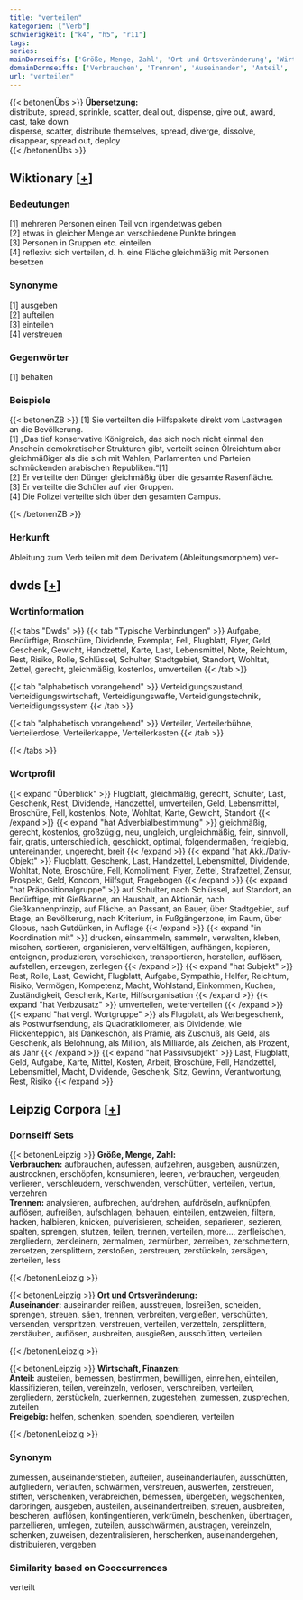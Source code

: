 ```yaml
---
title: "verteilen"
kategorien: ["Verb"]
schwierigkeit: ["k4", "h5", "r11"]
tags:
series:
mainDornseiffs: ['Größe, Menge, Zahl', 'Ort und Ortsveränderung', 'Wirtschaft, Finanzen']
domainDornseiffs: ['Verbrauchen', 'Trennen', 'Auseinander', 'Anteil', 'Freigebig']
url: "verteilen"
---
```


{{< betonenÜbs >}}
**Übersetzung:**  
distribute, spread, sprinkle, scatter, deal out, dispense, give out, award, cast, take down  
disperse, scatter, distribute themselves, spread, diverge, dissolve, disappear, spread out, deploy  
{{< /betonenÜbs >}}

## Wiktionary [[+](https://de.wiktionary.org/wiki/verteilen)]

### Bedeutungen
[1] mehreren Personen einen Teil von irgendetwas geben  
[2] etwas in gleicher Menge an verschiedene Punkte bringen  
[3] Personen in Gruppen etc. einteilen  
[4] reflexiv: sich verteilen, d. h. eine Fläche gleichmäßig mit Personen besetzen  

### Synonyme
[1] ausgeben  
[2] aufteilen  
[3] einteilen  
[4] verstreuen  

### Gegenwörter
[1] behalten  

### Beispiele
{{< betonenZB >}}
[1] Sie verteilten die Hilfspakete direkt vom Lastwagen an die Bevölkerung.  
[1] „Das tief konservative Königreich, das sich noch nicht einmal den Anschein demokratischer Strukturen gibt, verteilt seinen Ölreichtum aber gleichmäßiger als die sich mit Wahlen, Parlamenten und Parteien schmückenden arabischen Republiken.“[1]  
[2] Er verteilte den Dünger gleichmäßig über die gesamte Rasenfläche.  
[3] Er verteilte die Schüler auf vier Gruppen.  
[4] Die Polizei verteilte sich über den gesamten Campus.  

{{< /betonenZB >}}
### Herkunft
Ableitung zum Verb teilen mit dem Derivatem (Ableitungsmorphem) ver-  



## dwds [[+](https://www.dwds.de/wb/verteilen)]

### Wortinformation
{{< tabs "Dwds" >}}
{{< tab "Typische Verbindungen" >}}
Aufgabe, Bedürftige, Broschüre, Dividende, Exemplar, Fell, Flugblatt, Flyer, Geld, Geschenk, Gewicht, Handzettel, Karte, Last, Lebensmittel, Note, Reichtum, Rest, Risiko, Rolle, Schlüssel, Schulter, Stadtgebiet, Standort, Wohltat, Zettel, gerecht, gleichmäßig, kostenlos, umverteilen
{{< /tab >}}

{{< tab "alphabetisch vorangehend" >}}
Verteidigungszustand, Verteidigungswirtschaft, Verteidigungswaffe, Verteidigungstechnik, Verteidigungssystem
{{< /tab >}}

{{< tab "alphabetisch vorangehend" >}}
Verteiler, Verteilerbühne, Verteilerdose, Verteilerkappe, Verteilerkasten
{{< /tab >}}

{{< /tabs >}}

### Wortprofil
{{< expand "Überblick" >}} Flugblatt, gleichmäßig, gerecht, Schulter, Last, Geschenk, Rest, Dividende, Handzettel, umverteilen, Geld, Lebensmittel, Broschüre, Fell, kostenlos, Note, Wohltat, Karte, Gewicht, Standort {{< /expand >}}
{{< expand "hat Adverbialbestimmung" >}} gleichmäßig, gerecht, kostenlos, großzügig, neu, ungleich, ungleichmäßig, fein, sinnvoll, fair, gratis, unterschiedlich, geschickt, optimal, folgendermaßen, freigiebig, untereinander, ungerecht, breit {{< /expand >}}
{{< expand "hat Akk./Dativ-Objekt" >}} Flugblatt, Geschenk, Last, Handzettel, Lebensmittel, Dividende, Wohltat, Note, Broschüre, Fell, Kompliment, Flyer, Zettel, Strafzettel, Zensur, Prospekt, Geld, Kondom, Hilfsgut, Fragebogen {{< /expand >}}
{{< expand "hat Präpositionalgruppe" >}} auf Schulter, nach Schlüssel, auf Standort, an Bedürftige, mit Gießkanne, an Haushalt, an Aktionär, nach Gießkannenprinzip, auf Fläche, an Passant, an Bauer, über Stadtgebiet, auf Etage, an Bevölkerung, nach Kriterium, in Fußgängerzone, im Raum, über Globus, nach Gutdünken, in Auflage {{< /expand >}}
{{< expand "in Koordination mit" >}} drucken, einsammeln, sammeln, verwalten, kleben, mischen, sortieren, organisieren, vervielfältigen, aufhängen, kopieren, enteignen, produzieren, verschicken, transportieren, herstellen, auflösen, aufstellen, erzeugen, zerlegen {{< /expand >}}
{{< expand "hat Subjekt" >}} Rest, Rolle, Last, Gewicht, Flugblatt, Aufgabe, Sympathie, Helfer, Reichtum, Risiko, Vermögen, Kompetenz, Macht, Wohlstand, Einkommen, Kuchen, Zuständigkeit, Geschenk, Karte, Hilfsorganisation {{< /expand >}}
{{< expand "hat Verbzusatz" >}} umverteilen, weiterverteilen {{< /expand >}}
{{< expand "hat vergl. Wortgruppe" >}} als Flugblatt, als Werbegeschenk, als Postwurfsendung, als Quadratkilometer, als Dividende, wie Flickenteppich, als Dankeschön, als Prämie, als Zuschuß, als Geld, als Geschenk, als Belohnung, als Million, als Milliarde, als Zeichen, als Prozent, als Jahr {{< /expand >}}
{{< expand "hat Passivsubjekt" >}} Last, Flugblatt, Geld, Aufgabe, Karte, Mittel, Kosten, Arbeit, Broschüre, Fell, Handzettel, Lebensmittel, Macht, Dividende, Geschenk, Sitz, Gewinn, Verantwortung, Rest, Risiko {{< /expand >}}

## Leipzig Corpora [[+](https://corpora.uni-leipzig.de/en/res?word=verteilen&corpusId=deu_newscrawl-public_2018)]

### Dornseiff Sets
{{< betonenLeipzig >}}
**Größe, Menge, Zahl:**  
**Verbrauchen:** aufbrauchen, aufessen, aufzehren, ausgeben, ausnützen, austrocknen, erschöpfen, konsumieren, leeren, verbrauchen, vergeuden, verlieren, verschleudern, verschwenden, verschütten, verteilen, vertun, verzehren  
**Trennen:** analysieren, aufbrechen, aufdrehen, aufdröseln, aufknüpfen, auflösen, aufreißen, aufschlagen, behauen, einteilen, entzweien, filtern, hacken, halbieren, knicken, pulverisieren, scheiden, separieren, sezieren, spalten, sprengen, stutzen, teilen, trennen, verteilen, more..., zerfleischen, zergliedern, zerkleinern, zermalmen, zermürben, zerreiben, zerschmettern, zersetzen, zersplittern, zerstoßen, zerstreuen, zerstückeln, zersägen, zerteilen, less  

{{< /betonenLeipzig >}}


{{< betonenLeipzig >}}
**Ort und Ortsveränderung:**  
**Auseinander:** auseinander reißen, ausstreuen, losreißen, scheiden, sprengen, streuen, säen, trennen, verbreiten, vergießen, verschütten, versenden, verspritzen, verstreuen, verteilen, verzetteln, zersplittern, zerstäuben, auflösen, ausbreiten, ausgießen, ausschütten, verteilen  

{{< /betonenLeipzig >}}


{{< betonenLeipzig >}}
**Wirtschaft, Finanzen:**  
**Anteil:** austeilen, bemessen, bestimmen, bewilligen, einreihen, einteilen, klassifizieren, teilen, vereinzeln, verlosen, verschreiben, verteilen, zergliedern, zerstückeln, zuerkennen, zugestehen, zumessen, zusprechen, zuteilen  
**Freigebig:** helfen, schenken, spenden, spendieren, verteilen  

{{< /betonenLeipzig >}}

### Synonym
zumessen, auseinanderstieben, aufteilen, auseinanderlaufen, ausschütten, aufgliedern, verlaufen, schwärmen, verstreuen, auswerfen, zerstreuen, stiften, verschenken, verabreichen, bemessen, übergeben, wegschenken, darbringen, ausgeben, austeilen, auseinandertreiben, streuen, ausbreiten, bescheren, auflösen, kontingentieren, verkrümeln, beschenken, übertragen, parzellieren, umlegen, zuteilen, ausschwärmen, austragen, vereinzeln, schenken, zuweisen, dezentralisieren, herschenken, auseinandergehen, distribuieren, vergeben


### Similarity based on Cooccurrences
verteilt

